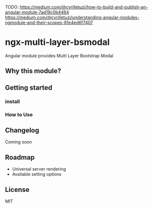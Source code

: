 TODO: https://medium.com/@cyrilletuzi/how-to-build-and-publish-an-angular-module-7ad19c0b4464
https://medium.com/@cyrilletuzi/understanding-angular-modules-ngmodule-and-their-scopes-81e4ed6f7407

# ngx-multi-layer-bsmodal

Angular module provides Multi Layer Bootstrap Modal

## Why this module?

## Getting started

### install

### How to Use

## Changelog

Coming soon

## Roadmap

- Universal server rendering 
- Available setting options

## License

MIT
